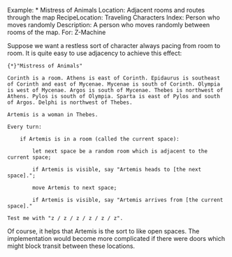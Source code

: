 Example: * Mistress of Animals
Location: Adjacent rooms and routes through the map
RecipeLocation: Traveling Characters
Index: Person who moves randomly
Description: A person who moves randomly between rooms of the map.
For: Z-Machine

  
Suppose we want a restless sort of character always pacing from room to room. It is quite easy to use adjacency to achieve this effect:

  

``` inform7
{*}"Mistress of Animals"

Corinth is a room. Athens is east of Corinth. Epidaurus is southeast of Corinth and east of Mycenae. Mycenae is south of Corinth. Olympia is west of Mycenae. Argos is south of Mycenae. Thebes is northwest of Athens. Pylos is south of Olympia. Sparta is east of Pylos and south of Argos. Delphi is northwest of Thebes.

Artemis is a woman in Thebes.

Every turn:

	if Artemis is in a room (called the current space):

		let next space be a random room which is adjacent to the current space;

		if Artemis is visible, say "Artemis heads to [the next space].";

		move Artemis to next space;

		if Artemis is visible, say "Artemis arrives from [the current space]."

Test me with "z / z / z / z / z / z".
```

  
Of course, it helps that Artemis is the sort to like open spaces. The implementation would become more complicated if there were doors which might block transit between these locations.

